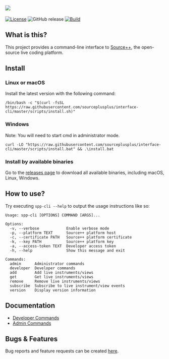 # ![](https://github.com/sourceplusplus/sourceplusplus/blob/master/.github/media/sourcepp_logo.svg)

[![License](https://camo.githubusercontent.com/93398bf31ebbfa60f726c4f6a0910291b8156be0708f3160bad60d0d0e1a4c3f/68747470733a2f2f696d672e736869656c64732e696f2f6769746875622f6c6963656e73652f736f75726365706c7573706c75732f6c6976652d706c6174666f726d)](LICENSE)
![GitHub release](https://img.shields.io/github/v/release/sourceplusplus/interface-cli?include_prereleases)
[![Build](https://github.com/sourceplusplus/interface-cli/actions/workflows/build.yml/badge.svg)](https://github.com/sourceplusplus/interface-cli/actions/workflows/build.yml)

## What is this?

This project provides a command-line interface to [Source++](https://github.com/sourceplusplus/sourceplusplus), the open-source live coding platform.

## Install

### Linux or macOS

Install the latest version with the following command:

```shell
/bin/bash -c "$(curl -fsSL https://raw.githubusercontent.com/sourceplusplus/interface-cli/master/scripts/install.sh)"
```

### Windows

Note: You will need to start cmd in administrator mode.

```shell
curl -LO "https://raw.githubusercontent.com/sourceplusplus/interface-cli/master/scripts/install.bat" && .\install.bat
```

### Install by available binaries

Go to the [releases page](https://github.com/sourceplusplus/interface-cli/releases) to download all available binaries,
including macOS, Linux, Windows.

## How to use?

Try executing `spp-cli --help` to output the usage instructions like so:

```
Usage: spp-cli [OPTIONS] COMMAND [ARGS]...

Options:
  -v, --verbose            Enable verbose mode
  -p, --platform TEXT      Source++ platform host
  -c, --certificate PATH   Source++ platform certificate
  -k, --key PATH           Source++ platform key
  -a, --access-token TEXT  Developer access token
  -h, --help               Show this message and exit

Commands:
  admin      Administrator commands
  developer  Developer commands
  add        Add live instruments/views
  get        Get live instruments/views
  remove     Remove live instruments/views
  subscribe  Subscribe to live instrument/view events
  version    Display version information
```

## Documentation
- [Developer Commands](https://docs.sourceplus.plus/implementation/tools/clients/cli/developer/)
- [Admin Commands](https://docs.sourceplus.plus/implementation/tools/clients/cli/admin/)

## Bugs & Features

Bug reports and feature requests can be created [here](https://github.com/sourceplusplus/sourceplusplus/issues).
